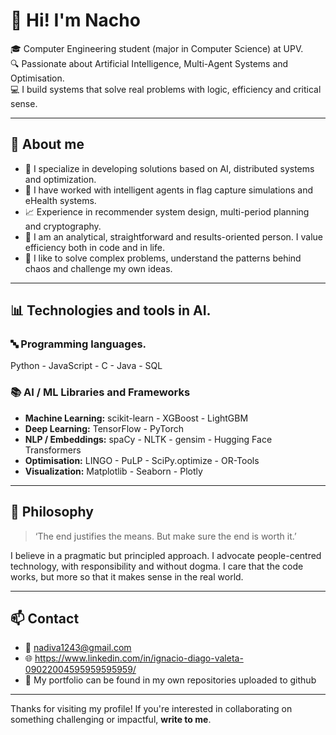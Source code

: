 # 👋 Hi! I'm Nacho  

🎓 Computer Engineering student (major in Computer Science) at UPV.  
🔍 Passionate about Artificial Intelligence, Multi-Agent Systems and Optimisation.  
💻 I build systems that solve real problems with logic, efficiency and critical sense.  

---

## 🚀 About me

- 🤖 I specialize in developing solutions based on AI, distributed systems and optimization.
- 🧠 I have worked with intelligent agents in flag capture simulations and eHealth systems.
- 📈 Experience in recommender system design, multi-period planning and cryptography.
- 🔬 I am an analytical, straightforward and results-oriented person. I value efficiency both in code and in life.
- 🧩 I like to solve complex problems, understand the patterns behind chaos and challenge my own ideas.

---

## 📊 Technologies and tools in AI.

### 🔤 Programming languages.  
Python - JavaScript - C - Java - SQL

### 📚 AI / ML Libraries and Frameworks  
- **Machine Learning:** scikit-learn - XGBoost - LightGBM  
- **Deep Learning:** TensorFlow - PyTorch 
- **NLP / Embeddings:** spaCy - NLTK - gensim - Hugging Face Transformers  
- **Optimisation:** LINGO - PuLP - SciPy.optimize - OR-Tools  
- **Visualization:** Matplotlib - Seaborn - Plotly  

---

## 🧠 Philosophy

> ‘The end justifies the means. But make sure the end is worth it.’

I believe in a pragmatic but principled approach. I advocate people-centred technology, with responsibility and without dogma. I care that the code works, but more so that it makes sense in the real world.

---

## 📫 Contact

- 📧 nadiva1243@gmail.com  
- 🌐 https://www.linkedin.com/in/ignacio-diago-valeta-09022004595959595959/  
- 📂 My portfolio can be found in my own repositories uploaded to github

---

Thanks for visiting my profile! If you're interested in collaborating on something challenging or impactful, **write to me**.
